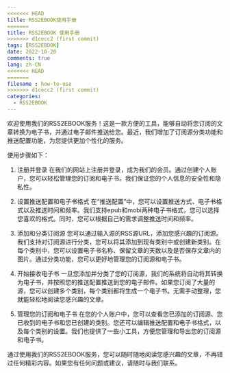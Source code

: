 ```yaml
---
<<<<<<< HEAD
title: RSS2EBOOK使用手册
=======
title: RSS2EBOOK 使用手册
>>>>>>> d1cecc2 (first commit)
tags: [RSS2EBOOK]
date: 2022-10-20
comments: true
lang: zh-CN
<<<<<<< HEAD
=======
filename : how-to-use
>>>>>>> d1cecc2 (first commit)
categories: 
  - RSS2EBOOK
---
```

欢迎使用我们的RSS2EBOOK服务！这是一款方便的工具，能够自动将您订阅的文章转换为电子书，并通过电子邮件推送给您。最近，我们增加了订阅源分类功能和推送配置功能，为您提供更加个性化的服务。

使用步骤如下：

1. 注册并登录
在我们的网站上注册并登录，成为我们的会员。通过创建个人账户，您可以轻松管理您的订阅和电子书。我们保证您的个人信息的安全性和隐私性。

1. 设置推送配置和电子书格式
在“推送配置”中，您可以设置推送方式、电子书格式以及推送时间和频率。我们支持epub和mobi两种电子书格式，您可以选择您喜欢的格式。同时，您可以根据自己的需求调整推送时间和频率。

1. 添加和分类订阅源
您可以通过输入源的RSS源URL，添加您感兴趣的订阅源。我们支持对订阅源进行分类，您可以将其添加到现有类别中或创建新类别。在每个类别中，您可以设置电子书名称、保留文章的天数以及是否保存文章内的图片。通过分类功能，您可以更好地管理您的订阅源和电子书。

1. 开始接收电子书
一旦您添加并分类了您的订阅源，我们的系统将自动将其转换为电子书，并按照您的推送配置推送到您的电子邮件。如果您订阅了大量的源，您可以创建多个类别，每个类别都将生成一个电子书。无需手动整理，您就能轻松地阅读您感兴趣的文章。

1. 管理您的订阅和电子书
在您的个人账户中，您可以查看您已添加的订阅源、您已收到的电子书和您已创建的类别。您还可以编辑推送配置和电子书格式，以及每个类别的设置。我们也提供了一些小工具，方便您管理和导出您的订阅源和电子书。

通过使用我们的RSS2EBOOK服务，您可以随时随地阅读您感兴趣的文章，不再错过任何精彩内容。如果您有任何问题或建议，请随时与我们联系。